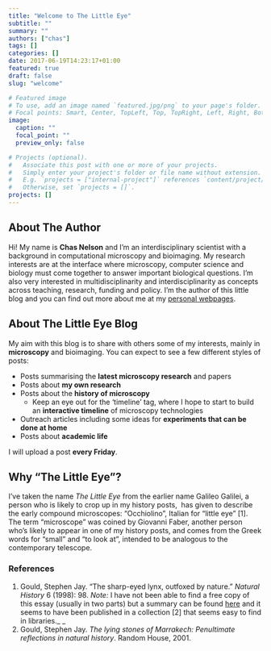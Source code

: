 ```yaml
---
title: "Welcome to The Little Eye"
subtitle: ""
summary: ""
authors: ["chas"]
tags: []
categories: []
date: 2017-06-19T14:23:17+01:00
featured: true
draft: false
slug: "welcome"

# Featured image
# To use, add an image named `featured.jpg/png` to your page's folder.
# Focal points: Smart, Center, TopLeft, Top, TopRight, Left, Right, BottomLeft, Bottom, BottomRight.
image:
  caption: ""
  focal_point: ""
  preview_only: false

# Projects (optional).
#   Associate this post with one or more of your projects.
#   Simply enter your project's folder or file name without extension.
#   E.g. `projects = ["internal-project"]` references `content/project/deep-learning/index.md`.
#   Otherwise, set `projects = []`.
projects: []
---
```

## About The Author

Hi! My name is **Chas Nelson** and I&#8217;m an interdisciplinary scientist with a background in computational microscopy and bioimaging. My research interests are at the interface where microscopy, computer science and biology must come together to answer important biological questions. I&#8217;m also very interested in multidisciplinarity and interdisciplinarity as concepts across teaching, research, funding and policy. I&#8217;m the author of this little blog and you can find out more about me at my <a href="https://www.chasnelson.co.uk/" rel="noopener">personal webpages</a>.

<!--more-->

## About The Little Eye Blog

My aim with this blog is to share with others some of my interests, mainly in **microscopy** and bioimaging. You can expect to see a few different styles of posts:

  * Posts summarising the **latest microscopy research** and papers
  * Posts about **my own research**
  * Posts about the **history of microscopy**
      * Keep an eye out for the &#8216;timeline&#8217; tag, where I hope to start to build an **interactive timeline** of microscopy technologies
  * Outreach articles including some ideas for **experiments that can be done at home**
  * Posts about **academic life**

I will upload a post **every Friday**.

## Why &#8220;The Little Eye&#8221;?

I&#8217;ve taken the name _The Little Eye_ from the earlier name Galileo Galilei, a person who is likely to crop up in my history posts,  has given to describe the early compound microscopes: &#8220;Occhiolino&#8221;, Italian for &#8220;little eye&#8221; [1]. The term &#8220;microscope&#8221; was coined by Giovanni Faber, another person who&#8217;s likely to appear in one of my history posts, and comes from the Greek words for &#8220;small&#8221; and &#8220;to look at&#8221;, intended to be analogous to the contemporary telescope.

### References

  1. Gould, Stephen Jay. &#8220;The sharp-eyed lynx, outfoxed by nature.&#8221; _Natural History_ 6 (1998): 98. _Note:_ I have not been able to find a free copy of this essay (usually in two parts) but a summary can be found [here](http://sjgouldessays.com/content/nh_essay_summaries_content/09%20Lying%20Stones%20of%20Marrakech.pdf) and it seems to have been published in a collection [2] that seems easy to find in libraries._
_
  2. Gould, Stephen Jay. _The lying stones of Marrakech: Penultimate reflections in natural history_. Random House, 2001.

